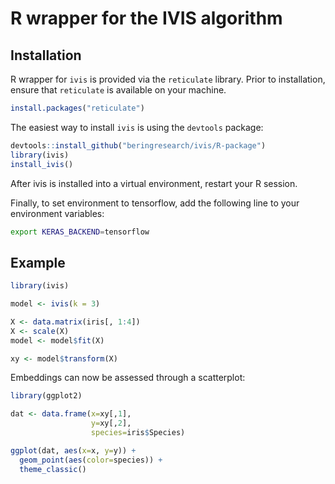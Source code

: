 # R wrapper for the IVIS algorithm

## Installation
R wrapper for `ivis` is provided via the `reticulate` library. Prior to installation, ensure that `reticulate` is available on your machine.

```R
install.packages("reticulate")
```


The easiest way to install `ivis` is using the `devtools` package:

```R
devtools::install_github("beringresearch/ivis/R-package")
library(ivis)
install_ivis()
```

After ivis is installed into a virtual environment, restart your R session.

Finally, to set environment to tensorflow, add the following line to your environment variables:

```bash
export KERAS_BACKEND=tensorflow
```

## Example

```R
library(ivis)

model <- ivis(k = 3)

X <- data.matrix(iris[, 1:4])
X <- scale(X)
model <- model$fit(X)

xy <- model$transform(X)
```

Embeddings can now be assessed through a scatterplot:

```R
library(ggplot2)

dat <- data.frame(x=xy[,1],
                  y=xy[,2],
                  species=iris$Species)

ggplot(dat, aes(x=x, y=y)) +
  geom_point(aes(color=species)) +
  theme_classic()
```
